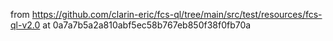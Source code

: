 from https://github.com/clarin-eric/fcs-ql/tree/main/src/test/resources/fcs-ql-v2.0
at 0a7a7b5a2a810abf5ec58b767eb850f38f0fb70a
